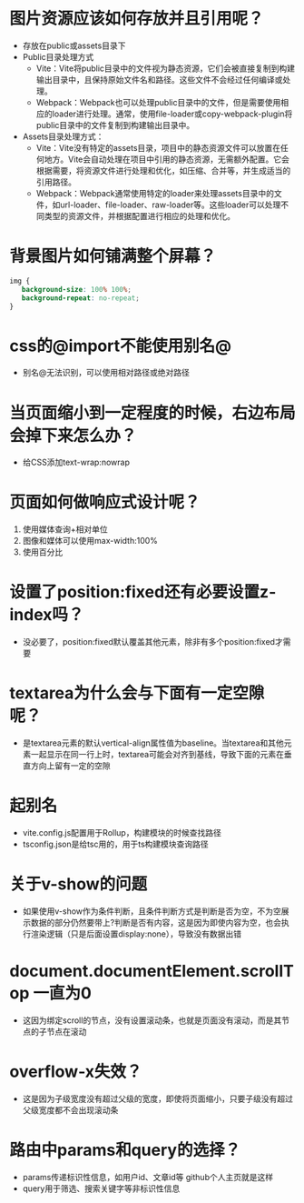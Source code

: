 # 图片资源应该如何存放并且引用呢？
- 存放在public或assets目录下
- Public目录处理方式
  - Vite：Vite将public目录中的文件视为静态资源，它们会被直接复制到构建输出目录中，且保持原始文件名和路径。这些文件不会经过任何编译或处理。
  - Webpack：Webpack也可以处理public目录中的文件，但是需要使用相应的loader进行处理。通常，使用file-loader或copy-webpack-plugin将public目录中的文件复制到构建输出目录中。
- Assets目录处理方式：
  - Vite：Vite没有特定的assets目录，项目中的静态资源文件可以放置在任何地方。Vite会自动处理在项目中引用的静态资源，无需额外配置。它会根据需要，将资源文件进行处理和优化，如压缩、合并等，并生成适当的引用路径。
  - Webpack：Webpack通常使用特定的loader来处理assets目录中的文件，如url-loader、file-loader、raw-loader等。这些loader可以处理不同类型的资源文件，并根据配置进行相应的处理和优化。

# 背景图片如何铺满整个屏幕？
```css
img {
   background-size: 100% 100%;
   background-repeat: no-repeat;
}
```

# css的@import不能使用别名@
- 别名@无法识别，可以使用相对路径或绝对路径

# 当页面缩小到一定程度的时候，右边布局会掉下来怎么办？
- 给CSS添加text-wrap:nowrap

# 页面如何做响应式设计呢？
1. 使用媒体查询+相对单位
2. 图像和媒体可以使用max-width:100%
3. 使用百分比

# 设置了position:fixed还有必要设置z-index吗？
- 没必要了，position:fixed默认覆盖其他元素，除非有多个position:fixed才需要

# textarea为什么会与下面有一定空隙呢？
- 是textarea元素的默认vertical-align属性值为baseline。当textarea和其他元素一起显示在同一行上时，textarea可能会对齐到基线，导致下面的元素在垂直方向上留有一定的空隙

# 起别名
- vite.config.js配置用于Rollup，构建模块的时候查找路径
- tsconfig.json是给tsc用的，用于ts构建模块查询路径

# 关于v-show的问题
- 如果使用v-show作为条件判断，且条件判断方式是判断是否为空，不为空展示数据的部分仍然要带上?判断是否有内容，这是因为即使内容为空，也会执行渲染逻辑（只是后面设置display:none），导致没有数据出错

# document.documentElement.scrollTop 一直为0
- 这因为绑定scroll的节点，没有设置滚动条，也就是页面没有滚动，而是其节点的子节点在滚动

# overflow-x失效？
- 这是因为子级宽度没有超过父级的宽度，即使将页面缩小，只要子级没有超过父级宽度都不会出现滚动条

# 路由中params和query的选择？
- params传递标识性信息，如用户id、文章id等 github个人主页就是这样
- query用于筛选、搜索关键字等非标识性信息